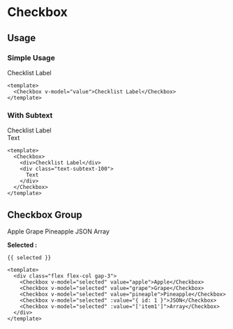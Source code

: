 <script setup>
  import Checkbox from "./Checkbox.vue"
  import { ref } from "vue-demi"

  const value    = ref(false)
  const selected = ref([])
</script>

# Checkbox

## Usage

### Simple Usage

<preview>
  <Checkbox v-model="value">Checklist Label</Checkbox>
</preview>

```vue
<template>
  <Checkbox v-model="value">Checklist Label</Checkbox>
</template>
```

### With Subtext

<preview>
  <Checkbox v-model="value">
    <div>Checklist Label</div>
    <div class="text-subtext-100">
      Text
    </div>
  </Checkbox>
</preview>

```vue
<template>
  <Checkbox>
    <div>Checklist Label</div>
    <div class="text-subtext-100">
      Text
    </div>
  </Checkbox>
</template>
```

## Checkbox Group
<preview class="gap-3">
  <div class="flex flex-col gap-3">
    <Checkbox v-model="selected" value="apple">Apple</Checkbox>
    <Checkbox v-model="selected" value="grape">Grape</Checkbox>
    <Checkbox v-model="selected" value="pineaple">Pineapple</Checkbox>
    <Checkbox v-model="selected" :value="{ id: 1 }">JSON</Checkbox>
    <Checkbox v-model="selected" :value="['item1']">Array</Checkbox>
  </div>
</preview>

**Selected :**
<pre class="whitespace-normal"><code>{{ selected }}</code></pre>

```vue
<template>
  <div class="flex flex-col gap-3">
    <Checkbox v-model="selected" value="apple">Apple</Checkbox>
    <Checkbox v-model="selected" value="grape">Grape</Checkbox>
    <Checkbox v-model="selected" value="pineaple">Pineapple</Checkbox>
    <Checkbox v-model="selected" :value="{ id: 1 }">JSON</Checkbox>
    <Checkbox v-model="selected" :value="['item1']">Array</Checkbox>
  </div>
</template>
```
